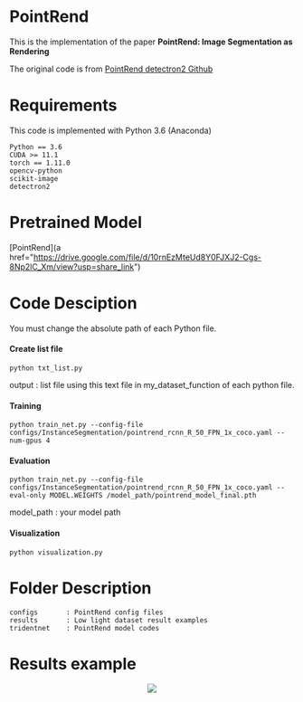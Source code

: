 # PointRend

This is the implementation of the paper **PointRend: Image Segmentation as Rendering**

The original code is from [PointRend detectron2 Github](https://github.com/facebookresearch/detectron2/tree/main/projects/PointRend)

# Requirements

This code is implemented with Python 3.6 (Anaconda)

```
Python == 3.6
CUDA >= 11.1
torch == 1.11.0
opencv-python
scikit-image
detectron2
```

# Pretrained Model
[PointRend](a href="https://drive.google.com/file/d/10rnEzMteUd8Y0FJXJ2-Cgs-8Np2lC_Xm/view?usp=share_link")

# Code Desciption
You must change the absolute path of each Python file.

#### Create list file
```
python txt_list.py
```
output : list file
using this text file in my_dataset_function of each python file.

#### Training
```
python train_net.py --config-file configs/InstanceSegmentation/pointrend_rcnn_R_50_FPN_1x_coco.yaml --num-gpus 4
```

#### Evaluation
```
python train_net.py --config-file configs/InstanceSegmentation/pointrend_rcnn_R_50_FPN_1x_coco.yaml --eval-only MODEL.WEIGHTS /model_path/pointrend_model_final.pth
```
model_path : your model path

#### Visualization
```
python visualization.py
```

# Folder Description

```
configs       : PointRend config files
results       : Low light dataset result examples
tridentnet    : PointRend model codes
```

# Results example

<p align="center">
<img src="https://user-images.githubusercontent.com/46700730/203223046-53f07eb7-37b4-4f0f-bb14-0a5129aa4f3e.gif">
</p>
